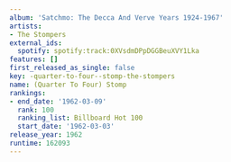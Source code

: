 ```yaml
---
album: 'Satchmo: The Decca And Verve Years 1924-1967'
artists:
- The Stompers
external_ids:
  spotify: spotify:track:0XVsdmDPpDGGBeuXVY1Lka
features: []
first_released_as_single: false
key: -quarter-to-four--stomp-the-stompers
name: (Quarter To Four) Stomp
rankings:
- end_date: '1962-03-09'
  rank: 100
  ranking_list: Billboard Hot 100
  start_date: '1962-03-03'
release_year: 1962
runtime: 162093
---
```


